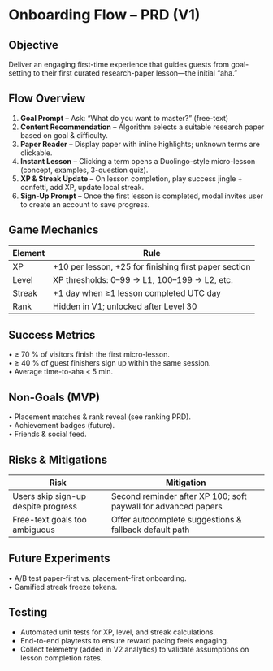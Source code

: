 # Onboarding Flow – PRD (V1)

## Objective
Deliver an engaging first-time experience that guides guests from goal-setting to their first curated research-paper lesson—the initial “aha.”

## Flow Overview
1. **Goal Prompt** – Ask: “What do you want to master?” (free-text)
2. **Content Recommendation** – Algorithm selects a suitable research paper based on goal & difficulty.
3. **Paper Reader** – Display paper with inline highlights; unknown terms are clickable.
4. **Instant Lesson** – Clicking a term opens a Duolingo-style micro-lesson (concept, examples, 3-question quiz).
5. **XP & Streak Update** – On lesson completion, play success jingle + confetti, add XP, update local streak.
6. **Sign-Up Prompt** – Once the first lesson is completed, modal invites user to create an account to save progress.

## Game Mechanics
| Element | Rule |
|---------|------|
| XP | +10 per lesson, +25 for finishing first paper section |
| Level | XP thresholds: 0–99 → L1, 100–199 → L2, etc. |
| Streak | +1 day when ≥1 lesson completed UTC day |
| Rank | Hidden in V1; unlocked after Level 30 |

## Success Metrics
• ≥ 70 % of visitors finish the first micro-lesson.  
• ≥ 40 % of guest finishers sign up within the same session.  
• Average time-to-aha < 5 min.

## Non-Goals (MVP)
• Placement matches & rank reveal (see ranking PRD).  
• Achievement badges (future).  
• Friends & social feed.

## Risks & Mitigations
| Risk | Mitigation |
|------|------------|
| Users skip sign-up despite progress | Second reminder after XP 100; soft paywall for advanced papers |
| Free-text goals too ambiguous | Offer autocomplete suggestions & fallback default path |

## Future Experiments
• A/B test paper-first vs. placement-first onboarding.  
• Gamified streak freeze tokens.

## Testing
- Automated unit tests for XP, level, and streak calculations.
- End-to-end playtests to ensure reward pacing feels engaging.
- Collect telemetry (added in V2 analytics) to validate assumptions on lesson completion rates.
